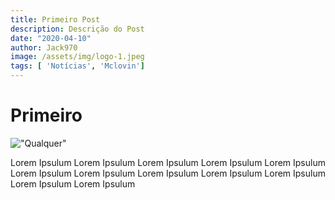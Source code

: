 ```yaml
---
title: Primeiro Post
description: Descrição do Post
date: "2020-04-10"
author: Jack970
image: /assets/img/logo-1.jpeg
tags: [ 'Notícias', 'Mclovin']
---
```


# Primeiro 

!["Qualquer"](/assets/img/logo-2.jpeg)

Lorem Ipsulum Lorem Ipsulum Lorem Ipsulum Lorem Ipsulum Lorem Ipsulum 
Lorem Ipsulum Lorem Ipsulum Lorem Ipsulum 
Lorem Ipsulum Lorem Ipsulum Lorem Ipsulum Lorem Ipsulum 